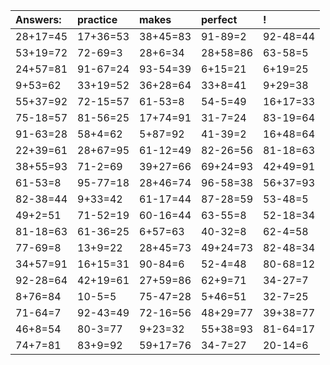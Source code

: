 | Answers: | practice | makes | perfect | ! |
| :--- | :--- | :--- | :--- | :--- |
| 28+17=45 | 17+36=53 | 38+45=83 | 91-89=2 | 92-48=44 | 
| 53+19=72 | 72-69=3 | 28+6=34 | 28+58=86 | 63-58=5 | 
| 24+57=81 | 91-67=24 | 93-54=39 | 6+15=21 | 6+19=25 | 
| 9+53=62 | 33+19=52 | 36+28=64 | 33+8=41 | 9+29=38 | 
| 55+37=92 | 72-15=57 | 61-53=8 | 54-5=49 | 16+17=33 | 
| 75-18=57 | 81-56=25 | 17+74=91 | 31-7=24 | 83-19=64 | 
| 91-63=28 | 58+4=62 | 5+87=92 | 41-39=2 | 16+48=64 | 
| 22+39=61 | 28+67=95 | 61-12=49 | 82-26=56 | 81-18=63 | 
| 38+55=93 | 71-2=69 | 39+27=66 | 69+24=93 | 42+49=91 | 
| 61-53=8 | 95-77=18 | 28+46=74 | 96-58=38 | 56+37=93 | 
| 82-38=44 | 9+33=42 | 61-17=44 | 87-28=59 | 53-48=5 | 
| 49+2=51 | 71-52=19 | 60-16=44 | 63-55=8 | 52-18=34 | 
| 81-18=63 | 61-36=25 | 6+57=63 | 40-32=8 | 62-4=58 | 
| 77-69=8 | 13+9=22 | 28+45=73 | 49+24=73 | 82-48=34 | 
| 34+57=91 | 16+15=31 | 90-84=6 | 52-4=48 | 80-68=12 | 
| 92-28=64 | 42+19=61 | 27+59=86 | 62+9=71 | 34-27=7 | 
| 8+76=84 | 10-5=5 | 75-47=28 | 5+46=51 | 32-7=25 | 
| 71-64=7 | 92-43=49 | 72-16=56 | 48+29=77 | 39+38=77 | 
| 46+8=54 | 80-3=77 | 9+23=32 | 55+38=93 | 81-64=17 | 
| 74+7=81 | 83+9=92 | 59+17=76 | 34-7=27 | 20-14=6 | 
